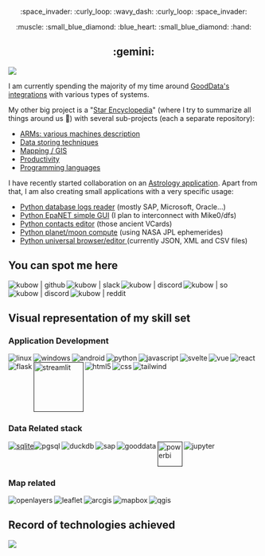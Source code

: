 <p align="center">
	:space_invader: :curly_loop: :wavy_dash: :curly_loop: :space_invader:
</p>
<p align="center">
	:muscle: :small_blue_diamond: :blue_heart: :small_blue_diamond: :hand:
</p>
<h2 align="center">
	:gemini:
</h2>

![](https://komarev.com/ghpvc/?username=kubow&color=yellow)

I am currently spending the majority of my time around [GoodData's integrations](https://github.com/kubow?tab=repositories&q=gooddata&type=&language=&sort=) with various types of systems.

My other big project is a "[Star Encyclopedia](https://github.com/kubow/h808e)" (where I try to summarize all things around us :sunrise:) with several sub-projects (each a separate repository):

- [ARMs: various machines description](https://github.com/kubow/arms)
- [Data storing techniques](https://github.com/kubow/datastore)
- [Mapping / GIS](https://github.com/kubow/map-model)
- [Productivity](https://github.com/kubow/Productivity)
- [Programming languages](https://github.com/kubow/prg-concepts)

I have recently started collaboration on an [Astrology application](https://github.com/kefer-astrology). Apart from that, I am also creating small applications with a very specific usage:

  - [Python database logs reader](https://github.com/kubow/Sybase_Collector) (mostly SAP, Microsoft, Oracle...)
  - [Python EpaNET simple GUI](https://github.com/kubow/EpaNET-TKinter-GUI) (I plan to interconnect with Mike0/dfs)
  - [Python contacts editor](https://github.com/kubow/vcf_editor) (those ancient VCards)
  - [Python planet/moon compute](https://github.com/kubow/PlanetarySystemObserver) (using NASA JPL ephemerides)
  - [Python universal browser/editor ](https://github.com/kubow/JSONXML_editor) (currently JSON, XML and CSV files)

## You can spot me here

<div style="display: flex;flex-wrap: wrap;width: 100%;">
	<a href="https://github.com/kubow" target="_blank">
		<img align="left" alt="kubow | github" src="https://www.vectorlogo.zone/logos/github/github-ar21.svg" />
	</a>
	<a href="https://app.slack.com/" target="_blank">
		<img align="left" alt="kubow | slack" src="https://www.vectorlogo.zone/logos/slack/slack-ar21.svg" />
	</a>
	<a href="https://discord.com/channels/@me" target="_blank">
		<img align="left" alt="kubow | discord" src="https://www.vectorlogo.zone/logos/discord/discord-ar21.svg" />
	</a>
	<a href="https://stackoverflow.com/users/6905166/kube-kubow" target="_blank">
		<img align="left" alt="kubow | so" src="https://www.vectorlogo.zone/logos/stackoverflow/stackoverflow-ar21.svg" />
	</a>
	<a href="https://www.quora.com/profile/Kube-Kubow?q=kubow" target="_blank">
		<img align="left" alt="kubow | discord" src="https://www.vectorlogo.zone/logos/quora/quora-ar21.svg" />
	</a>
	<a href="https://www.reddit.com/user/kubowww" target="_blank">
		<img align="left" alt="kubow | reddit" src="https://www.vectorlogo.zone/logos/reddit/reddit-ar21.svg" />
	</a>
</div>


## Visual representation of my skill set


### Application Development


<div style="display: flex;flex-wrap: wrap;width: 100%;">
	<a href="" target="_blank">
		<img align="left" alt="linux" src="https://www.vectorlogo.zone/logos/linux/linux-ar21.svg" />
	</a>
	<a href="" target="_blank">
		<img align="left" alt="windows" src="https://gnss-sdr.org/assets/images/logo-windows.png" />
	</a>
	<a href="" target="_blank">
		<img align="left" alt="android" src="https://www.vectorlogo.zone/logos/android/android-ar21.svg" />
	</a>
	<a href="https://www.python.org/" target="_blank">
		<img align="left" alt="python" src="https://www.vectorlogo.zone/logos/python/python-ar21.svg" />
	</a>
	<a href="" target="_blank">
		<img align="left" alt="javascript" src="https://www.vectorlogo.zone/logos/javascript/javascript-ar21.svg" />
	</a>
	<a href="" target="_blank">
		<img align="left" alt="svelte" src="https://www.vectorlogo.zone/logos/sveltetechnology/sveltetechnology-ar21.svg" />
	</a>
	<a href="" target="_blank">
		<img align="left" alt="vue" src="https://www.vectorlogo.zone/logos/vuejs/vuejs-ar21.svg" />
	</a>
	<a href="" target="_blank">
		<img align="left" alt="react" src="https://www.vectorlogo.zone/logos/reactjs/reactjs-ar21.svg" />
	</a>
	<a href="" target="_blank">
		<img align="left" alt="flask" src="https://www.vectorlogo.zone/logos/pocoo_flask/pocoo_flask-ar21.svg" />
	</a>
	<a href="" target="_blank">
		<img align="left" alt="streamlit" width="100px" src="https://upload.vectorlogo.zone/logos/streamlitio/images/1548df31-a8e4-409b-a034-f2ddaa80670a.svg" />
	</a>
	<a href="" target="_blank">
		<img align="left" alt="html5" src="https://www.vectorlogo.zone/logos/w3_html5/w3_html5-ar21.svg" />
	</a>
	<a href="" target="_blank">
		<img align="left" alt="css" src="https://www.vectorlogo.zone/logos/w3_css/w3_css-ar21.svg" />
	</a>
	<a href="" target="_blank">
		<img align="left" alt="tailwind" src="https://www.vectorlogo.zone/logos/tailwindcss/tailwindcss-ar21.svg" />
	</a>
</div>


### Data Related stack


<div style="display: flex;flex-wrap: wrap;width: 100%;">
	<a href="" target="_blank">
		<img align="sqlite" alt="sqlite" src="https://www.vectorlogo.zone/logos/sqlite/sqlite-ar21.svg" />
	</a>
	<a href="" target="_blank">
		<img align="left" alt="pgsql" src="https://www.vectorlogo.zone/logos/postgresql/postgresql-ar21.svg" />
	</a>
	<a href="" target="_blank">
		<img align="left" alt="duckdb" src="https://docs.lakefs.io/assets/img/logos/duckdb.png" />
	</a>
	<a href="" target="_blank">
		<img align="left" alt="sap" src="https://www.vectorlogo.zone/logos/sap/sap-ar21.svg" />
	</a>
	<a href="" target="_blank">
		<img align="left" alt="gooddata" src="https://www.gooddata.com/img/generic/logo-gd-b.svg" />
	</a>
	<a href="" target="_blank">
		<img align="left" alt="powerbi" width="50px" src="https://wearemercury.com/wp-content/uploads/2021/10/1200px-New_Power_BI_Logo.svg-150x150.png" />
	</a>
	<a href="" target="_blank">
		<img align="left" alt="jupyter" src="https://www.vectorlogo.zone/logos/jupyter/jupyter-ar21.svg" />
	</a>
	<a href="" target="_blank">
		<img align="left" alt="" src=https://www.prodocast.com/media/uploads/icons/Power%20BI/Power_BI_logo.png" />
	</a>
</div>


### Map related


<div style="display: flex;flex-wrap: wrap;width: 100%;">
	<a href="" target="_blank">
		<img align="left" alt="openlayers" src="https://upload.wikimedia.org/wikipedia/commons/thumb/6/67/OpenLayers_logo.svg/100px-OpenLayers_logo.svg.png" />
	</a>
	<a href="" target="_blank">
		<img align="left" alt="leaflet" src="https://www.victoryinfotech.com/wp-content/uploads/2021/08/Leaflet-js-services-in-victory-infotech.png" />
	</a>
	<a href="" target="_blank">
		<img align="left" alt="arcgis" src="https://www.arcgis.com/about/graphics/logo-arcgis.png" />
	</a>
	<a href="" target="_blank">
		<img align="left" alt="mapbox" src="https://www.vectorlogo.zone/logos/mapbox/mapbox-ar21.svg" />
	</a>
	<a href="" target="_blank">
		<img align="left" alt="qgis" src="https://www.vectorlogo.zone/logos/qgis/qgis-ar21.svg" />
	</a>
</div>


## Record of technologies achieved


[![](https://mermaid.ink/img/pako:eNp1UmFr2zAQ_SuHvywBBZJsTVd_c5esLSNbRsrKwF9U6RyLypKRzmtF6X_fuXG6pDBhbHG-9-69u3vOlNeY5dlOOqLSAR8yZBG-dfevL__4IQI-tRgMOoX7FC0Jv_rQSAJYLifr9eQ3n_2_iIqMd7BVR4DLzlht3A44lB6sb1EbCfuTq5mA6WzCz3w6_ShgPkt71Mr9McG7Bh1JC19qbEykkP6HOxtgtyhV3RdbS2KMJKOigE2dIl9AOv2OKo_HRAsQ8CmderlFVTtv_W6IX91sYXSddOhjRrG4NbfRWi46HsS98V0AE54PwLVRwUdfEfyoKqMQIkn1AKM7H7SA1ZNCK6BQCiMr_nVZQBv8LsimeWPO_yk9F_B54N0kqllnVMG01Fs_TpxNBcwOlq7QYWDBPEJ5LyOC8jylliKMeCR9La5MqUX-cIc6RV3A8SnfmYCLgW5bbGB5oGIXVsOojxXbFRtx6bHGgAJufr72_br4XoxPqBYCFgdl3uueimHSJh6aYZmtlVTxpp1an895SxiWiaxBXkOjeYWfe5oy60eOZZbzVWMlO0tlVroXTpUd-W1yKssraSOKrGv7RV7ubQ_Rl7_Cn-y-?type=png)](https://mermaid.live/edit#pako:eNp1UmFr2zAQ_SuHvywBBZJsTVd_c5esLSNbRsrKwF9U6RyLypKRzmtF6X_fuXG6pDBhbHG-9-69u3vOlNeY5dlOOqLSAR8yZBG-dfevL__4IQI-tRgMOoX7FC0Jv_rQSAJYLifr9eQ3n_2_iIqMd7BVR4DLzlht3A44lB6sb1EbCfuTq5mA6WzCz3w6_ShgPkt71Mr9McG7Bh1JC19qbEykkP6HOxtgtyhV3RdbS2KMJKOigE2dIl9AOv2OKo_HRAsQ8CmderlFVTtv_W6IX91sYXSddOhjRrG4NbfRWi46HsS98V0AE54PwLVRwUdfEfyoKqMQIkn1AKM7H7SA1ZNCK6BQCiMr_nVZQBv8LsimeWPO_yk9F_B54N0kqllnVMG01Fs_TpxNBcwOlq7QYWDBPEJ5LyOC8jylliKMeCR9La5MqUX-cIc6RV3A8SnfmYCLgW5bbGB5oGIXVsOojxXbFRtx6bHGgAJufr72_br4XoxPqBYCFgdl3uueimHSJh6aYZmtlVTxpp1an895SxiWiaxBXkOjeYWfe5oy60eOZZbzVWMlO0tlVroXTpUd-W1yKssraSOKrGv7RV7ubQ_Rl7_Cn-y-)

<!---
kubow/kubow is a "special" repository because its `README.md` (this file) appears on your GitHub profile.
You can click the Preview link to take a look at your changes.
--->
